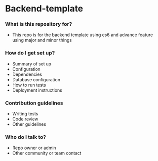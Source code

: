 # Backend-template

### What is this repository for?

- This repo is for the backend template using es6 and advance feature using major and minor things

### How do I get set up?

- Summary of set up
- Configuration
- Dependencies
- Database configuration
- How to run tests
- Deployment instructions

### Contribution guidelines

- Writing tests
- Code review
- Other guidelines

### Who do I talk to?

- Repo owner or admin
- Other community or team contact
